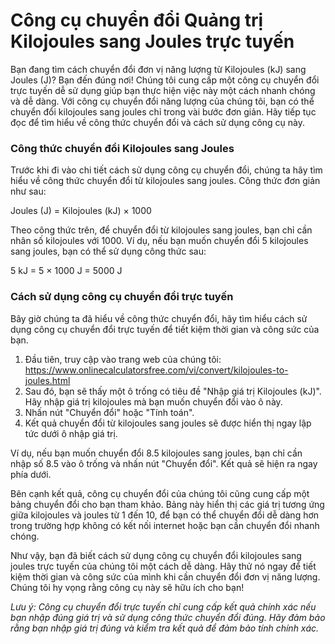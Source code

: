 Công cụ chuyển đổi Quảng trị Kilojoules sang Joules trực tuyến
==============================================================

Bạn đang tìm cách chuyển đổi đơn vị năng lượng từ Kilojoules (kJ) sang Joules (J)? Bạn đến đúng nơi! Chúng tôi cung cấp một công cụ chuyển đổi trực tuyến dễ sử dụng giúp bạn thực hiện việc này một cách nhanh chóng và dễ dàng. Với công cụ chuyển đổi năng lượng của chúng tôi, bạn có thể chuyển đổi kilojoules sang joules chỉ trong vài bước đơn giản. Hãy tiếp tục đọc để tìm hiểu về công thức chuyển đổi và cách sử dụng công cụ này.

### Công thức chuyển đổi Kilojoules sang Joules

Trước khi đi vào chi tiết cách sử dụng công cụ chuyển đổi, chúng ta hãy tìm hiểu về công thức chuyển đổi từ kilojoules sang joules. Công thức đơn giản như sau:

Joules (J) = Kilojoules (kJ) × 1000

Theo công thức trên, để chuyển đổi từ kilojoules sang joules, bạn chỉ cần nhân số kilojoules với 1000. Ví dụ, nếu bạn muốn chuyển đổi 5 kilojoules sang joules, bạn có thể sử dụng công thức sau:

5 kJ = 5 × 1000 J = 5000 J

### Cách sử dụng công cụ chuyển đổi trực tuyến

Bây giờ chúng ta đã hiểu về công thức chuyển đổi, hãy tìm hiểu cách sử dụng công cụ chuyển đổi trực tuyến để tiết kiệm thời gian và công sức của bạn.

1. Đầu tiên, truy cập vào trang web của chúng tôi: <https://www.onlinecalculatorsfree.com/vi/convert/kilojoules-to-joules.html>
2. Sau đó, bạn sẽ thấy một ô trống có tiêu đề "Nhập giá trị Kilojoules (kJ)". Hãy nhập giá trị kilojoules mà bạn muốn chuyển đổi vào ô này.
3. Nhấn nút "Chuyển đổi" hoặc "Tính toán".
4. Kết quả chuyển đổi từ kilojoules sang joules sẽ được hiển thị ngay lập tức dưới ô nhập giá trị.

Ví dụ, nếu bạn muốn chuyển đổi 8.5 kilojoules sang joules, bạn chỉ cần nhập số 8.5 vào ô trống và nhấn nút "Chuyển đổi". Kết quả sẽ hiện ra ngay phía dưới.

Bên cạnh kết quả, công cụ chuyển đổi của chúng tôi cũng cung cấp một bảng chuyển đổi cho bạn tham khảo. Bảng này hiển thị các giá trị tương ứng giữa kilojoules và joules từ 1 đến 10, để bạn có thể chuyển đổi dễ dàng hơn trong trường hợp không có kết nối internet hoặc bạn cần chuyển đổi nhanh chóng.

Như vậy, bạn đã biết cách sử dụng công cụ chuyển đổi kilojoules sang joules trực tuyến của chúng tôi một cách dễ dàng. Hãy thử nó ngay để tiết kiệm thời gian và công sức của mình khi cần chuyển đổi đơn vị năng lượng. Chúng tôi hy vọng rằng công cụ này sẽ hữu ích cho bạn!

*Lưu ý: Công cụ chuyển đổi trực tuyến chỉ cung cấp kết quả chính xác nếu bạn nhập đúng giá trị và sử dụng công thức chuyển đổi đúng. Hãy đảm bảo rằng bạn nhập giá trị đúng và kiểm tra kết quả để đảm bảo tính chính xác.*